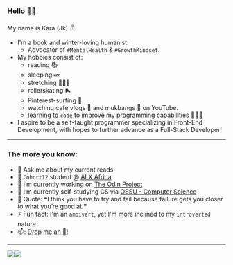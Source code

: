 ### Hello 👋🏽

My name is Kara (Jk) 𓆦
* I'm a book and winter-loving humanist.
    * Advocator of `#MentalHealth` & `#GrowthMindset`.
* My hobbies consist of:
    * reading 📚
    * sleeping 💤
    * stretching 🧘🏽‍♀️
    * rollerskating 🛼
    * Pinterest-surfing 📌
    * watching cafe vlogs 🧋 and mukbangs 🍲 on YouTube.
    * learning to `code` to improve my programming capabilities 👩🏽‍💻
* I aspire to be a self-taught programmer specializing in Front-End Development, with hopes to further advance as a Full-Stack Developer!

<!--
**thecoderace/thecoderace** is a ✨ _special_ ✨ repository because its `README.md` (this file) appears on your GitHub profile.
-->
---

### The more you know:

- 💬 Ask me about my current reads
- 🎒 `Cohort12` student @ [ALX Africa](https://www.alxafrica.com)
- 🔭 I’m currently working on [The Odin Project](https://www.theodinproject.com/)
- 🌱 I’m currently self-studying CS via [OSSU - Computer Science](https://github.com/ossu/computer-science)
- 👻 Quote: ❝I think you have to try and fail because failure gets you closer to what you’re good at.❞
- ⚡ Fun fact: I'm an `ambivert`, yet I'm more inclined to my `introverted` nature.
- 📫: <a href="mailto:jacobskara@outlook.com">Drop me an 📧!</a>
<!--- 👯 I’m looking to collaborate on ...
- 🤔 I’m looking for help with ...-->

---

[<img src="https://img.shields.io/badge/github-%2312100E.svg?&style=for-the-badge&logo=github&logoColor=white&color=black" />](https://github.com/thecoderace)[<img src="https://img.shields.io/badge/linkedin-%230077B5.svg?&style=for-the-badge&logo=linkedin&logoColor=white" />](https://www.linkedin.com/in/jacobskara/)

